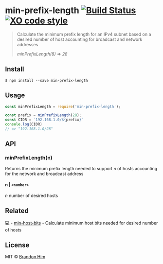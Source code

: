 # min-prefix-length [![Build Status](https://img.shields.io/travis/brh55/min-prefix-length.svg?style=flat-square)](https://travis-ci.org/brh55/min-prefix-length) [![XO code style](https://img.shields.io/badge/code_style-XO-5ed9c7.svg?style=flat-square)](https://github.com/sindresorhus/xo)

> Calculate the minimum prefix length for an IPv4 subnet based on a desired number of host accounting for broadcast and network addresses
>
> *minPrefixLength(8) => 28*

## Install

```
$ npm install --save min-prefix-length
```


## Usage

```js
const minPrefixLength = require('min-prefix-length');

const prefix = minPrefixLength(28);
const CIDR = `192.168.1.0/${prefix}`
console.log(CIDR)
// => "192.168.1.0/28"
```

## API

### minPrefixLength(n)

Returns the minimum prefix length needed to support *n* of hosts accounting for the network and broadcast address

#### n | `<number>`

*n* number of desired hosts

## Related
:computer: - [min-host-bits](https://github.com/brh55/min-host-bits) - Calculate minimum host bits needed for desired number of hosts

## License

MIT © [Brandon Him](https://github.com/brh55)
